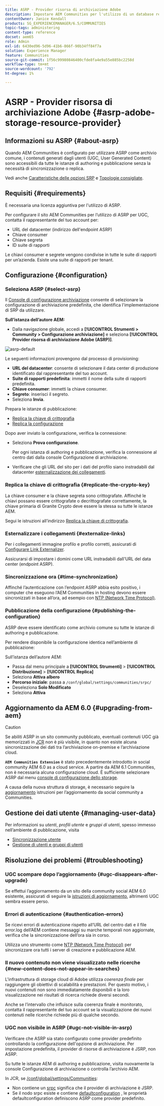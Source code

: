 ```yaml
---
title: ASRP - Provider risorsa di archiviazione Adobe
description: Impostare AEM Communities per l'utilizzo di un database relazionale come archivio comune
contentOwner: Janice Kendall
products: SG_EXPERIENCEMANAGER/6.5/COMMUNITIES
topic-tags: administering
content-type: reference
docset: aem65
role: Admin
exl-id: 6430ed96-5d96-41b6-866f-90b34ff84f7a
solution: Experience Manager
feature: Communities
source-git-commit: 1f56c99980846400cfde8fa4e9a55e885bc2258d
workflow-type: tm+mt
source-wordcount: '792'
ht-degree: 1%

---
```


# ASRP - Provider risorsa di archiviazione Adobe {#asrp-adobe-storage-resource-provider}

## Informazioni su ASRP {#about-asrp}

Quando AEM Communities è configurato per utilizzare ASRP come archivio comune, i contenuti generati dagli utenti (UGC, User Generated Content) sono accessibili da tutte le istanze di authoring e pubblicazione senza la necessità di sincronizzazione o replica.

Vedi anche [Caratteristiche delle opzioni SRP](/help/communities/working-with-srp.md#characteristics-of-srp-options) e [Topologie consigliate](/help/communities/topologies.md).

## Requisiti {#requirements}

È necessaria una licenza aggiuntiva per l&#39;utilizzo di ASRP.

Per configurare il sito AEM Communities per l’utilizzo di ASRP per UGC, contatta il rappresentante del tuo account per:

* URL del datacenter (indirizzo dell&#39;endpoint ASRP)
* Chiave consumer
* Chiave segreta
* ID suite di rapporti

Le chiavi consumer e segrete vengono condivise in tutte le suite di rapporti per un’azienda. Esiste una suite di rapporti per tenant.

## Configurazione {#configuration}

### Seleziona ASRP {#select-asrp}

Il [Console di configurazione archiviazione](/help/communities/srp-config.md) consente di selezionare la configurazione di archiviazione predefinita, che identifica l&#39;implementazione di SRP da utilizzare.

**Sull’istanza dell’autore AEM:**

* Dalla navigazione globale, accedi a **[!UICONTROL Strumenti > Community > Configurazione archiviazione]** e seleziona **[!UICONTROL Provider risorsa di archiviazione Adobe (ASRP)]**.

![asrp-default](assets/asrp-default.png)

Le seguenti informazioni provengono dal processo di provisioning:

* **URL del datacenter**: consente di selezionare il data center di produzione identificato dal rappresentante del tuo account.
* **Suite di rapporti predefinita**: immetti il nome della suite di rapporti predefinita.
* **Chiave consumer**: immetti la chiave consumer.
* **Segreto**: inserisci il segreto.
* Seleziona **Invia**.

Prepara le istanze di pubblicazione:

* [Replica la chiave di crittografia](#replicate-the-crypto-key)
* [Replica la configurazione](#publishing-the-configuration)

Dopo aver inviato la configurazione, verifica la connessione:

* Seleziona **Prova configurazione**.

  Per ogni istanza di authoring e pubblicazione, verifica la connessione al centro dati dalla console Configurazione di archiviazione.

* Verificare che gli URL del sito per i dati del profilo siano instradabili dal datacenter [esternalizzazione dei collegamenti](#externalize-links).

### Replica la chiave di crittografia {#replicate-the-crypto-key}

La chiave consumer e la chiave segreta sono crittografate. Affinché le chiavi possano essere crittografate o decrittografate correttamente, la chiave primaria di Granite Crypto deve essere la stessa su tutte le istanze AEM.

Segui le istruzioni all’indirizzo [Replica la chiave di crittografia](/help/communities/deploy-communities.md#replicate-the-crypto-key).

### Esternalizzare i collegamenti {#externalize-links}

Per i collegamenti immagine profilo e profilo corretti, assicurati di [Configurare Link Externalizer](/help/sites-developing/externalizer.md).

Assicurarsi di impostare i domini come URL instradabili dall&#39;URL del data center (endpoint ASRP).

### Sincronizzazione ora {#time-synchronization}

Affinché l’autenticazione con l’endpoint ASRP abbia esito positivo, i computer che eseguono l’AEM Communities in hosting devono essere sincronizzati in base all’ora, ad esempio con [NTP (Network Time Protocol)](https://www.ntp.org/).

### Pubblicazione della configurazione {#publishing-the-configuration}

ASRP deve essere identificato come archivio comune su tutte le istanze di authoring e pubblicazione.

Per rendere disponibile la configurazione identica nell’ambiente di pubblicazione:

Sull’istanza dell’autore AEM:

* Passa dal menu principale a **[!UICONTROL Strumenti]** > **[!UICONTROL Distribuzione]** > **[!UICONTROL Replica]**
* Seleziona **Attiva albero**
* **Percorso iniziale**: passa a `/conf/global/settings/communities/srpc/`
* Deseleziona **Solo Modificato**
* Seleziona **Attiva**

## Aggiornamento da AEM 6.0 {#upgrading-from-aem}

>[!CAUTION]
>
>Se abiliti ASRP in un sito community pubblicato, eventuali contenuti UGC già memorizzati in [JCR](/help/communities/jsrp.md) non è più visibile, in quanto non esiste alcuna sincronizzazione dei dati tra l’archiviazione on-premise e l’archiviazione cloud.

**`AEM Communities Extension`** è stato precedentemente introdotto in social community AEM 6.0 as a cloud service. A partire da AEM 6.1 Communities, non è necessaria alcuna configurazione cloud. È sufficiente selezionare ASRP dal menu [console di configurazione dello storage](/help/communities/srp-config.md).

A causa della nuova struttura di storage, è necessario seguire la [aggiornamento](/help/communities/upgrade.md#adobe-cloud-storage) istruzioni per l’aggiornamento da social community a Communities.

## Gestione dei dati utente {#managing-user-data}

Per informazioni su *utenti*, *profili utente* e *gruppi di utenti*, spesso immesso nell’ambiente di pubblicazione, visita

* [Sincronizzazione utente](/help/communities/sync.md)
* [Gestione di utenti e gruppi di utenti](/help/communities/users.md)

## Risoluzione dei problemi {#troubleshooting}

### UGC scompare dopo l’aggiornamento {#ugc-disappears-after-upgrade}

Se effettui l’aggiornamento da un sito della community social AEM 6.0 esistente, assicurati di seguire la [istruzioni di aggiornamento](/help/communities/upgrade.md#adobe-cloud-storage), altrimenti UGC sembra essere perso.

### Errori di autenticazione {#authentication-errors}

Se ricevi errori di autenticazione rispetto all’URL del centro dati e il file error.log dell’AEM contiene messaggi su marche temporali non aggiornate, verifica che la sincronizzazione dell’ora sia in corso.

Utilizza uno strumento come [NTP (Network Time Protocol)](https://www.ntp.org/) per sincronizzare ora tutti i server di creazione e pubblicazione AEM.

### Il nuovo contenuto non viene visualizzato nelle ricerche {#new-content-does-not-appear-in-searches}

L&#39;infrastruttura di storage cloud di Adobe utilizza *coerenza finale* per raggiungere gli obiettivi di scalabilità e prestazioni. Per questo motivo, i nuovi contenuti non sono immediatamente disponibili e la loro visualizzazione nei risultati di ricerca richiede diversi secondi.

Anche se l’intervallo che influisce sulla coerenza finale è monitorato, contatta il rappresentante del tuo account se la visualizzazione dei nuovi contenuti nelle ricerche richiede più di qualche secondo.

### UGC non visibile in ASRP {#ugc-not-visible-in-asrp}

Verificare che ASRP sia stato configurato come provider predefinito controllando la configurazione dell&#39;opzione di archiviazione. Per impostazione predefinita, il provider di risorse di archiviazione è JSRP, non ASRP.

Su tutte le istanze AEM di authoring e pubblicazione, visita nuovamente la console Configurazione di archiviazione o controlla l’archivio AEM.

In JCR, se [/conf/global/settings/Communities](https://localhost:4502/crx/de/index.jsp#/etc/socialconfig/):

* Non contiene un [srpc](https://localhost:4502/crx/de/index.jsp#/conf/global/settings/communities/srp) significa che il provider di archiviazione è JSRP.
* Se il nodo srpc esiste e contiene [defaultconfiguration](https://localhost:4502/crx/de/index.jsp#/conf/global/settings/communities/srp/defaultconfiguration) , le proprietà defaultconfiguration definiscono ASRP come provider predefinito.
